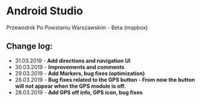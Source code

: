 # Android Studio
Przewodnik Po Powstaniu Warszawskim - Beta (mapbox)

## Change log:

* 31.03.2019 - <b>Add directions and navigation UI</b>
* 30.03.2019 - <b>Improvements and comments</b>
* 29.03.2019 - <b>Add Markers, bug fixes (optimization)</b>
* 28.03.2019 - <b>Bug fixes related to the GPS button - From now the button will not appear when the GPS module is off.</b>
* 28.03.2019 - <b>Add GPS off info, GPS icon, bug fixes</b>
